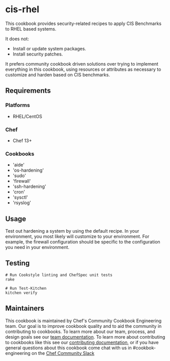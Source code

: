 # cis-rhel

This cookbook provides security-related recipes to apply CIS Benchmarks to RHEL based systems.

It does not:

* Install or update system packages.
* Install security patches.

It prefers community cookbook driven solutions over trying to implement everything in this cookbook, using resources or attributes as necessary to customize and harden based on CIS benchmarks.

## Requirements

### Platforms

- RHEL/CentOS

### Chef

- Chef 13+

### Cookbooks

* 'aide'
* 'os-hardening'
* 'sudo'
* 'firewall'
* 'ssh-hardening'
* 'cron'
* 'sysctl'
* 'rsyslog'

## Usage

Test out hardening a system by using the default recipe. In your environment, you most likely will customize to your environment. For example, the firewall configuration should be specific to the configuration you need in your environment.

## Testing

```
# Run Cookstyle linting and ChefSpec unit tests
rake

# Run Test-Kitchen
kitchen verify
```

## Maintainers

This cookbook is maintained by Chef's Community Cookbook Engineering team. Our goal is to improve cookbook quality and to aid the community in contributing to cookbooks. To learn more about our team, process, and design goals see our [team documentation](https://github.com/chef-cookbooks/community_cookbook_documentation/blob/master/COOKBOOK_TEAM.MD). To learn more about contributing to cookbooks like this see our [contributing documentation](https://github.com/chef-cookbooks/community_cookbook_documentation/blob/master/CONTRIBUTING.MD), or if you have general questions about this cookbook come chat with us in #cookbok-engineering on the [Chef Community Slack](http://community-slack.chef.io/)
